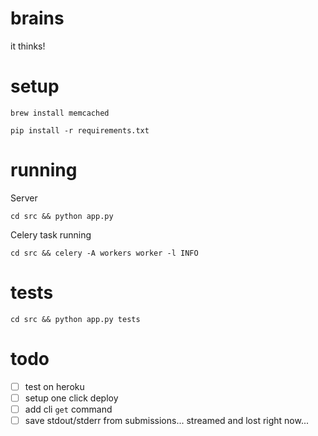 # brains

it thinks!

# setup

```brew install memcached```

```pip install -r requirements.txt```

# running

Server

```cd src && python app.py```

Celery task running

```cd src && celery -A workers worker -l INFO```

# tests

```cd src && python app.py tests```

# todo

 - [ ] test on heroku
 - [ ] setup one click deploy
 - [ ] add cli `get` command
 - [ ] save stdout/stderr from submissions... streamed and lost right now...
